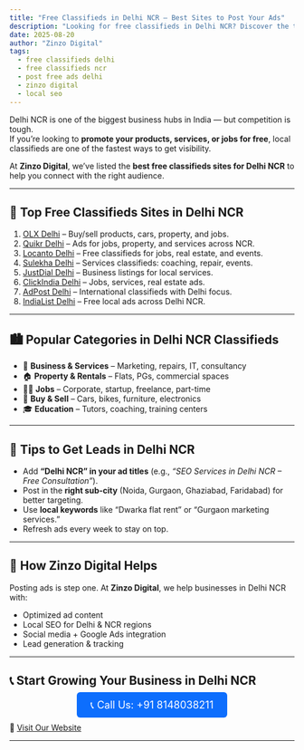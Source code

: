```yaml
---
title: "Free Classifieds in Delhi NCR – Best Sites to Post Your Ads"
description: "Looking for free classifieds in Delhi NCR? Discover the top platforms to post ads for jobs, property, services, and more to connect with local customers."
date: 2025-08-20
author: "Zinzo Digital"
tags:
  - free classifieds delhi
  - free classifieds ncr
  - post free ads delhi
  - zinzo digital
  - local seo
---
```


Delhi NCR is one of the biggest business hubs in India — but competition is tough.  
If you’re looking to **promote your products, services, or jobs for free**, local classifieds are one of the fastest ways to get visibility.

At **Zinzo Digital**, we’ve listed the **best free classifieds sites for Delhi NCR** to help you connect with the right audience.

---

## 🚀 Top Free Classifieds Sites in Delhi NCR

1. <a href="https://delhi.olx.in" target="_blank" rel="nofollow noopener noreferrer">OLX Delhi</a> – Buy/sell products, cars, property, and jobs.  
2. <a href="https://delhi.quikr.com" target="_blank" rel="nofollow noopener noreferrer">Quikr Delhi</a> – Ads for jobs, property, and services across NCR.  
3. <a href="https://delhi.locanto.in" target="_blank" rel="nofollow noopener noreferrer">Locanto Delhi</a> – Free classifieds for jobs, real estate, and events.  
4. <a href="https://www.sulekha.com/delhi" target="_blank" rel="nofollow noopener noreferrer">Sulekha Delhi</a> – Services classifieds: coaching, repair, events.  
5. <a href="https://www.justdial.com/Delhi" target="_blank" rel="nofollow noopener noreferrer">JustDial Delhi</a> – Business listings for local services.  
6. <a href="https://www.clickindia.com/delhi/" target="_blank" rel="nofollow noopener noreferrer">ClickIndia Delhi</a> – Jobs, services, real estate ads.  
7. <a href="https://www.adpost.com/in/delhi/" target="_blank" rel="nofollow noopener noreferrer">AdPost Delhi</a> – International classifieds with Delhi focus.  
8. <a href="https://www.indialist.com/delhi" target="_blank" rel="nofollow noopener noreferrer">IndiaList Delhi</a> – Free local ads across Delhi NCR.  

---

## 🏙️ Popular Categories in Delhi NCR Classifieds

- 🏢 **Business & Services** – Marketing, repairs, IT, consultancy  
- 🏠 **Property & Rentals** – Flats, PGs, commercial spaces  
- 👨‍💼 **Jobs** – Corporate, startup, freelance, part-time  
- 🚗 **Buy & Sell** – Cars, bikes, furniture, electronics  
- 🎓 **Education** – Tutors, coaching, training centers  

---

## 📝 Tips to Get Leads in Delhi NCR

- Add **“Delhi NCR” in your ad titles** (e.g., *“SEO Services in Delhi NCR – Free Consultation”*).  
- Post in the **right sub-city** (Noida, Gurgaon, Ghaziabad, Faridabad) for better targeting.  
- Use **local keywords** like “Dwarka flat rent” or “Gurgaon marketing services.”  
- Refresh ads every week to stay on top.  

---

## 🎯 How Zinzo Digital Helps

Posting ads is step one. At **Zinzo Digital**, we help businesses in Delhi NCR with:  
- Optimized ad content  
- Local SEO for Delhi & NCR regions  
- Social media + Google Ads integration  
- Lead generation & tracking  

---

## 📞 Start Growing Your Business in Delhi NCR

<div style="text-align:center; margin: 20px 0;">
  <a href="tel:+918148038211" style="background-color:#0d6efd; color:white; padding:12px 24px; border-radius:6px; text-decoration:none; font-size:18px;">
    📞 Call Us: +91 8148038211
  </a>
</div>

🔗 <a href="https://www.zinzodigital.com" target="_blank">Visit Our Website</a>

---
